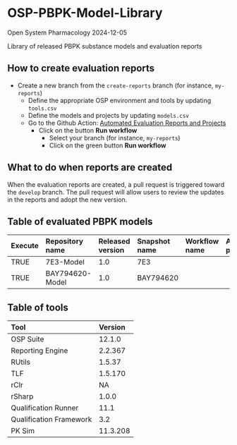 OSP-PBPK-Model-Library
================
Open System Pharmacology
2024-12-05

Library of released PBPK substance models and evaluation reports

## How to create evaluation reports

- Create a new branch from the `create-reports` branch (for instance,
  `my-reports`)
  - Define the appropriate OSP environment and tools by updating
    `tools.csv`
  - Define the models and projects by updating `models.csv`
  - Go to the Github Action: [Automated Evaluation Reports and
    Projects](https://github.com/Open-Systems-Pharmacology/OSP-PBPK-Model-Library/actions/workflows/create-reports.yaml)
    - Click on the button **Run workflow**
      - Select your branch (for instance, `my-reports`)
      - Click on the green button **Run workflow**

## What to do when reports are created

When the evaluation reports are created, a pull request is triggered
toward the `develop` branch. The pull request will allow users to review
the updates in the reports and adopt the new version.

<!-- README.md is generated from README.Rmd. Please edit that file -->

## Table of evaluated PBPK models

| Execute | Repository name | Released version | Snapshot name | Workflow name | Additional projects |
|:--------|:----------------|:-----------------|:--------------|:--------------|:--------------------|
| TRUE    | 7E3-Model       | 1.0              | 7E3           |               |                     |
| TRUE    | BAY794620-Model | 1.0              | BAY794620     |               |                     |

## Table of tools

| Tool                    | Version  |
|:------------------------|:---------|
| OSP Suite               | 12.1.0   |
| Reporting Engine        | 2.2.367  |
| RUtils                  | 1.5.37   |
| TLF                     | 1.5.170  |
| rClr                    | NA       |
| rSharp                  | 1.0.0    |
| Qualification Runner    | 11.1     |
| Qualification Framework | 3.2      |
| PK Sim                  | 11.3.208 |
